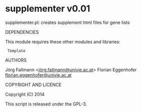 supplementer v0.01
===========================

supplementer.pl: 
creates supplement html files for gene lists

DEPENDENCIES

This module requires these other modules and libraries:

     Template

AUTHORS

Jörg Fallmann <jörg.fallmann@univie.ac.at>
Florian Eggenhofer <florian.eggenhofer@univie.ac.at>


COPYRIGHT AND LICENCE

Copyright (C) 2014

This script is released under the GPL-3.


